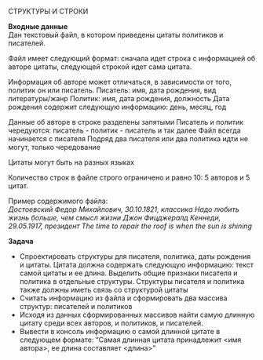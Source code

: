  СТРУКТУРЫ И СТРОКИ

**Входные данные**  
Дан текстовый файл, в котором приведены цитаты политиков и писателей.

Файл имеет следующий формат: сначала идет строка с информацией об авторе цитаты, следующей строкой идет сама цитата.

Информация об авторе может отличаться, в зависимости от того, политик он или писатель.
Писатель: имя, дата рождения, вид литературы/жанр
Политик:  имя, дата рождения, должность
Дата рождения содержит следующую информацию: день, месяц, год

Данные об авторе в строке разделены запятыми
Писатель и политик чередуются: писатель - политик - писатель и так далее
Файл всегда начинается с писателя
Подряд два писателя или два политика идти не могут, только чередование

Цитаты могут быть на разных языках

Количество строк в файле строго ограничено и равно 10: 5 авторов и 5 цитат.

Пример содержимого файла:  
*Достоевский Федор Михайлович, 30.10.1821, классика
Надо любить жизнь больше, чем смысл жизни
Джон Фицджералд Кеннеди, 29.05.1917, президент
The time to repair the roof is when the sun is shining*

**Задача**  
* Спроектировать структуры для писателя, политика, даты рождения и цитаты. Цитата должна содержать следующую информацию: текст самой цитаты и ее длина. Выделить общие признаки писателя и политика в отдельные структуры. Структуры писателя и политика также должны иметь связь со структурой цитаты
* Считать информацию из файла и сформировать два массива структур: писателей и политиков
* Исходя из данных сформированных массивов найти самую длинную цитату среди всех авторов, и политиков, и писателей.
* Вывести в консоль информацию о самой длинной цитате в следующем формате: “Самая длинная цитата принадлежит <имя автора>, ее длина составляет <длина>”